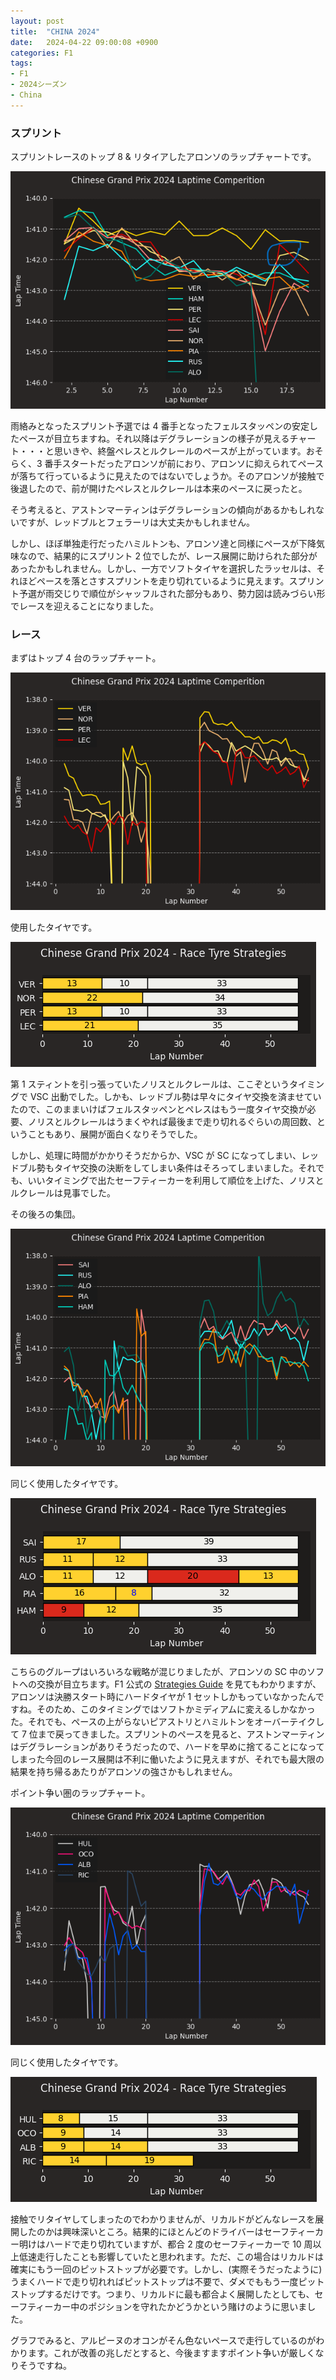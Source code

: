 ```yaml
---
layout: post
title:  "CHINA 2024"
date:   2024-04-22 09:00:08 +0900
categories: F1
tags:
- F1
- 2024シーズン
- China
---
```

### スプリント
スプリントレースのトップ 8 & リタイアしたアロンソのラップチャートです。

![sprint][img01]

雨絡みとなったスプリント予選では 4 番手となったフェルスタッペンの安定したペースが目立ちますね。それ以降はデグラレーションの様子が見えるチャート・・・と思いきや、終盤ペレスとルクレールのペースが上がっています。おそらく、3 番手スタートだったアロンソが前におり、アロンソに抑えられてペースが落ちて行っているように見えたのではないでしょうか。そのアロンソが接触で後退したので、前が開けたペレスとルクレールは本来のペースに戻ったと。

そう考えると、アストンマーティンはデグラレーションの傾向があるかもしれないですが、レッドブルとフェラーリは大丈夫かもしれません。

しかし、ほぼ単独走行だったハミルトンも、アロンソ達と同様にペースが下降気味なので、結果的にスプリント 2 位でしたが、レース展開に助けられた部分があったかもしれません。しかし、一方でソフトタイヤを選択したラッセルは、それほどペースを落とさすスプリントを走り切れているように見えます。スプリント予選が雨交じりで順位がシャッフルされた部分もあり、勢力図は読みづらい形でレースを迎えることになりました。


### レース
まずはトップ 4 台のラップチャート。

![top4][img05]

使用したタイヤです。

![top4][img06]

第 1 スティントを引っ張っていたノリスとルクレールは、ここぞというタイミングで VSC 出動でした。しかも、レッドブル勢は早々にタイヤ交換を済ませていたので、このままいけばフェルスタッペンとペレスはもう一度タイヤ交換が必要、ノリスとルクレールはうまくやれば最後まで走り切れるぐらいの周回数、ということもあり、展開が面白くなりそうでした。

しかし、処理に時間がかかりそうだからか、VSC が SC になってしまい、レッドブル勢もタイヤ交換の決断をしてしまい条件はそろってしまいました。それでも、いいタイミングで出たセーフティーカーを利用して順位を上げた、ノリスとルクレールは見事でした。

その後ろの集団。

![top8][img07]

同じく使用したタイヤです。

![top8][img08]

こちらのグループはいろいろな戦略が混じりましたが、アロンソの SC 中のソフトへの交換が目立ちます。F1 公式の [Strategies Guide][StrategyGuide] を見てもわかりますが、アロンソは決勝スタート時にハードタイヤが 1 セットしかもっていなかったんですね。そのため、このタイミングではソフトかミディアムに変えるしかなかった。それでも、ペースの上がらないピアストリとハミルトンをオーバーテイクして 7 位まで戻ってきました。スプリントのペースを見ると、アストンマーティンはデグラレーションがありそうだったので、ハードを早めに捨てることになってしまった今回のレース展開は不利に働いたように見えますが、それでも最大限の結果を持ち帰るあたりがアロンソの強さかもしれません。


ポイント争い圏のラップチャート。

![rest][img09]

同じく使用したタイヤです。

![rest][img10]

接触でリタイヤしてしまったのでわかりませんが、リカルドがどんなレースを展開したのかは興味深いところ。結果的にほとんどのドライバーはセーフティーカー明けはハードで走り切れていますが、都合 2 度のセーフティーカーで 10 周以上低速走行したことも影響していたと思われます。ただ、この場合はリカルドは確実にもう一回のピットストップが必要です。しかし、(実際そうだったように) うまくハードで走り切れればピットストップは不要で、ダメでももう一度ピットストップするだけです。つまり、リカルドに最も都合よく展開したとしても、セーフティーカー中のポジションを守れたかどうかという賭けのように思いました。

グラフでみると、アルピーヌのオコンがそん色ないペースで走行しているのがわかります。これが改善の兆しだとすると、今後ますますポイント争いが厳しくなりそうですね。




[StrategyGuide]:https://www.formula1.com/en/latest/article/strategy-guide-what-are-the-possible-race-strategies-for-the-2024-chinese.7JAg6VQjbfaCZpxjAIl8lU

[img01]:/assets/images/2024/04/20240422-01.png
[img05]:/assets/images/2024/04/20240422-05.png
[img06]:/assets/images/2024/04/20240422-06.png
[img07]:/assets/images/2024/04/20240422-07.png
[img08]:/assets/images/2024/04/20240422-08.png
[img09]:/assets/images/2024/04/20240422-09.png
[img10]:/assets/images/2024/04/20240422-10.png
